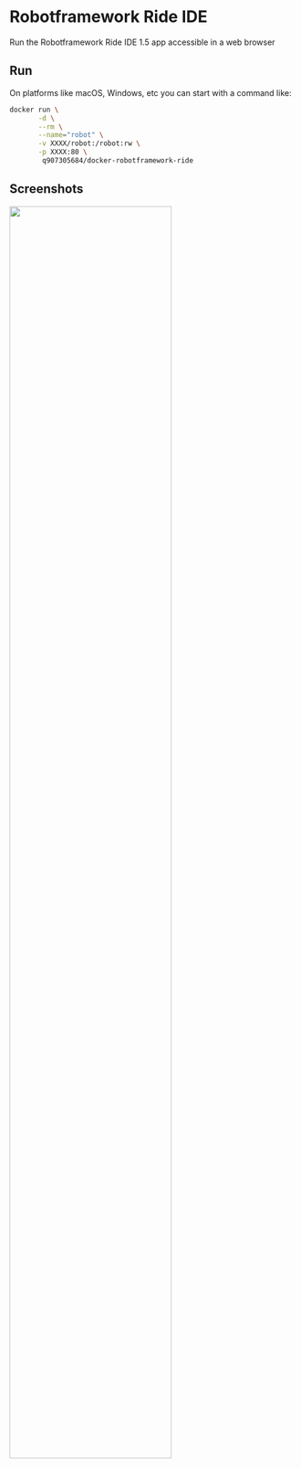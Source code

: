 # Robotframework Ride IDE 

Run the Robotframework Ride IDE 1.5 app accessible in a web browser

## Run

On platforms like macOS, Windows, etc you can start with a command like:

```bash
docker run \
       -d \
       --rm \
       --name="robot" \
       -v XXXX/robot:/robot:rw \
       -p XXXX:80 \
        q907305684/docker-robotframework-ride
```

## Screenshots

<img src="Screenshot.jpeg" style="width:75%;height:75%;"/>

